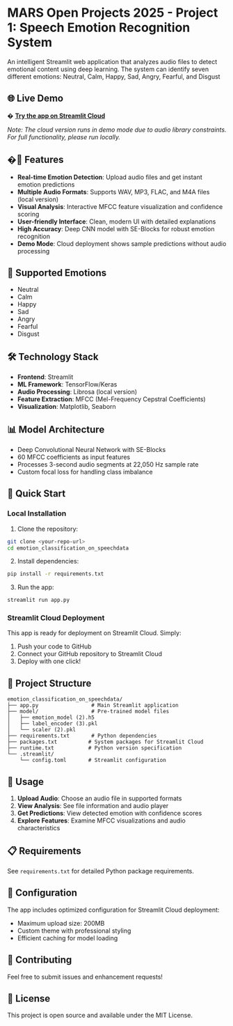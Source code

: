 # MARS Open Projects 2025 - Project 1: Speech Emotion Recognition System

An intelligent Streamlit web application that analyzes audio files to detect emotional content using deep learning. The system can identify seven different emotions: Neutral, Calm, Happy, Sad, Angry, Fearful, and Disgust

## 🌐 Live Demo

� **[Try the app on Streamlit Cloud](https://emotionclassificationonspeechdata-hwgfvwrm32azfm6pqydvjm.streamlit.app/)**

*Note: The cloud version runs in demo mode due to audio library constraints. For full functionality, please run locally.*

## �🚀 Features

- **Real-time Emotion Detection**: Upload audio files and get instant emotion predictions
- **Multiple Audio Formats**: Supports WAV, MP3, FLAC, and M4A files (local version)
- **Visual Analysis**: Interactive MFCC feature visualization and confidence scoring
- **User-friendly Interface**: Clean, modern UI with detailed explanations
- **High Accuracy**: Deep CNN model with SE-Blocks for robust emotion recognition
- **Demo Mode**: Cloud deployment shows sample predictions without audio processing

## 🎯 Supported Emotions

- Neutral
- Calm  
- Happy
- Sad
- Angry
- Fearful
- Disgust

## 🛠️ Technology Stack

- **Frontend**: Streamlit
- **ML Framework**: TensorFlow/Keras
- **Audio Processing**: Librosa (local version)
- **Feature Extraction**: MFCC (Mel-Frequency Cepstral Coefficients)
- **Visualization**: Matplotlib, Seaborn

## 📊 Model Architecture

- Deep Convolutional Neural Network with SE-Blocks
- 60 MFCC coefficients as input features
- Processes 3-second audio segments at 22,050 Hz sample rate
- Custom focal loss for handling class imbalance

## 🚀 Quick Start

### Local Installation

1. Clone the repository:
```bash
git clone <your-repo-url>
cd emotion_classification_on_speechdata
```

2. Install dependencies:
```bash
pip install -r requirements.txt
```

3. Run the app:
```bash
streamlit run app.py
```

### Streamlit Cloud Deployment

This app is ready for deployment on Streamlit Cloud. Simply:

1. Push your code to GitHub
2. Connect your GitHub repository to Streamlit Cloud
3. Deploy with one click!

## 📁 Project Structure

```
emotion_classification_on_speechdata/
├── app.py                 # Main Streamlit application
├── model/                 # Pre-trained model files
│   ├── emotion_model (2).h5
│   ├── label_encoder (3).pkl
│   └── scaler (2).pkl
├── requirements.txt       # Python dependencies
├── packages.txt          # System packages for Streamlit Cloud
├── runtime.txt           # Python version specification
└── .streamlit/
    └── config.toml       # Streamlit configuration
```

## 🎵 Usage

1. **Upload Audio**: Choose an audio file in supported formats
2. **View Analysis**: See file information and audio player
3. **Get Predictions**: View detected emotion with confidence scores
4. **Explore Features**: Examine MFCC visualizations and audio characteristics

## 📋 Requirements

See `requirements.txt` for detailed Python package requirements.

## 🔧 Configuration

The app includes optimized configuration for Streamlit Cloud deployment:
- Maximum upload size: 200MB
- Custom theme with professional styling
- Efficient caching for model loading

## 🤝 Contributing

Feel free to submit issues and enhancement requests!

## 📄 License

This project is open source and available under the MIT License.

